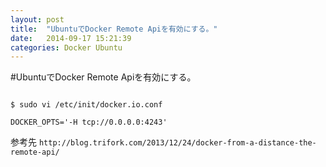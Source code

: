 ```yaml
---
layout: post
title:  "UbuntuでDocker Remote Apiを有効にする。"
date:   2014-09-17 15:21:39
categories: Docker Ubuntu
---
```


#UbuntuでDocker Remote Apiを有効にする。

```shell

$ sudo vi /etc/init/docker.io.conf

DOCKER_OPTS='-H tcp://0.0.0.0:4243'

```

参考先
`http://blog.trifork.com/2013/12/24/docker-from-a-distance-the-remote-api/`